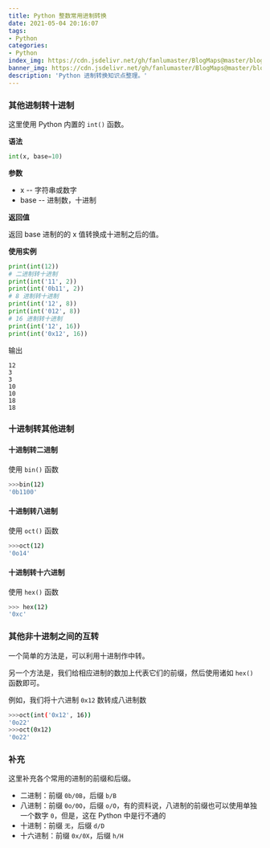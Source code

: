 ```yaml
---
title: Python 整数常用进制转换
date: 2021-05-04 20:16:07
tags:
- Python
categories:
- Python
index_img: https://cdn.jsdelivr.net/gh/fanlumaster/BlogMaps@master/blogs/pictures/20210612160852.png
banner_img: https://cdn.jsdelivr.net/gh/fanlumaster/BlogMaps@master/blogs/pictures/20210612160852.png
description: 'Python 进制转换知识点整理。'
---
```


### 其他进制转十进制

这里使用 Python 内置的 `int()` 函数。

**语法**

```py
int(x, base=10)
```

**参数**

- x -- 字符串或数字
- base -- 进制数，十进制

**返回值**

返回 base 进制的的 x 值转换成十进制之后的值。

**使用实例**

```py
print(int(12))
# 二进制转十进制
print(int('11', 2))
print(int('0b11', 2))
# 8 进制转十进制
print(int('12', 8))
print(int('012', 8))
# 16 进制转十进制
print(int('12', 16))
print(int('0x12', 16))
```

输出

    12
    3
    3
    10
    10
    18
    18

### 十进制转其他进制

#### 十进制转二进制

使用 `bin()` 函数

```bash
>>>bin(12)
'0b1100'
```

#### 十进制转八进制

使用 `oct()` 函数

```bash
>>>oct(12)
'0o14'
```

#### 十进制转十六进制

使用 `hex()` 函数

```bash
>>> hex(12)
'0xc'
```

### 其他非十进制之间的互转

一个简单的方法是，可以利用十进制作中转。

另一个方法是，我们给相应进制的数加上代表它们的前缀，然后使用诸如 `hex()` 函数即可。

例如，我们将十六进制 `0x12` 数转成八进制数

```bash
>>>oct(int('0x12', 16))
'0o22'
>>>oct(0x12)
'0o22'
```

### 补充

这里补充各个常用的进制的前缀和后缀。

- 二进制：前缀 `0b/0B`，后缀 `b/B`
- 八进制：前缀 `0o/0O`，后缀 `o/O`，有的资料说，八进制的前缀也可以使用单独一个数字 `0`，但是，这在 Python 中是行不通的
- 十进制：前缀 `无`，后缀 `d/D`
- 十六进制：前缀 `0x/0X`，后缀 `h/H`